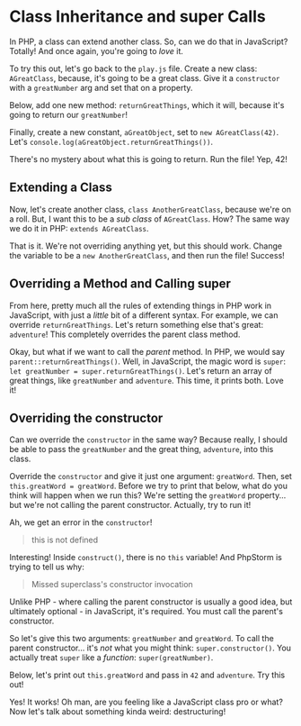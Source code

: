 # Class Inheritance and super Calls

In PHP, a class can extend another class. So, can we do that in JavaScript? Totally!
And once again, you're going to *love* it.

To try this out, let's go back to the `play.js` file. Create a new class: `AGreatClass`,
because, it's going to be a great class. Give it a `constructor` with a `greatNumber`
arg and set that on a property.

Below, add one new method: `returnGreatThings`, which it will, because it's going
to return our `greatNumber`!

Finally, create a new constant, `aGreatObject`, set to `new AGreatClass(42)`. Let's
`console.log(aGreatObject.returnGreatThings())`.

There's no mystery about what this is going to return. Run the file! Yep, 42!

## Extending a Class

Now, let's create another class, `class AnotherGreatClass`, because we're on a roll.
But, I want this to be a *sub class* of `AGreatClass`. How? The same way we do it
in PHP: `extends AGreatClass`.

That is it. We're not overriding anything yet, but this should work. Change the variable
to be a `new AnotherGreatClass`, and then run the file! Success!

## Overriding a Method and Calling super

From here, pretty much all the rules of extending things in PHP work in JavaScript,
with just a *little* bit of a different syntax. For example, we can override `returnGreatThings`.
Let's return something else that's great: `adventure`! This completely overrides the
parent class method.

Okay, but what if we want to call the *parent* method. In PHP, we would say
`parent::returnGreatThings()`. Well, in JavaScript, the magic word is `super`:
`let greatNumber = super.returnGreatThings()`. Let's return an array of great things,
like `greatNumber` and `adventure`. This time, it prints both. Love it!

## Overriding the constructor

Can we override the `constructor` in the same way? Because really, I should be
able to pass the `greatNumber` and the great thing, `adventure`, into this class.

Override the `constructor` and give it just one argument: `greatWord`. Then, set
`this.greatWord = greatWord`. Before we try to print that below, what do you think
will happen when we run this? We're setting the `greatWord` property... but we're
not calling the parent constructor. Actually, try to run it!

Ah, we get an error in the `constructor`!

> this is not defined

Interesting! Inside `construct()`, there is no `this` variable! And PhpStorm is
trying to tell us why:

> Missed superclass's constructor invocation

Unlike PHP - where calling the parent constructor is usually a good idea, but ultimately
optional - in JavaScript, it's required. You must call the parent's constructor.

So let's give this two arguments: `greatNumber` and `greatWord`. To call the parent
constructor... it's  *not* what you might think: `super.constructor()`. You actually
treat `super` like a *function*: `super(greatNumber)`.

Below, let's print out `this.greatWord` and pass in `42` and `adventure`. Try
this out!

Yes! It works! Oh man, are you feeling like a JavaScript class pro or what? Now
let's talk about something kinda weird: destructuring!
